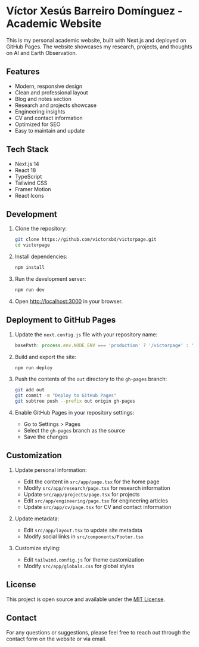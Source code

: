 # Víctor Xesús Barreiro Domínguez - Academic Website

This is my personal academic website, built with Next.js and deployed on GitHub Pages. The website showcases my research, projects, and thoughts on AI and Earth Observation.

## Features

- Modern, responsive design
- Clean and professional layout
- Blog and notes section
- Research and projects showcase
- Engineering insights
- CV and contact information
- Optimized for SEO
- Easy to maintain and update

## Tech Stack

- Next.js 14
- React 18
- TypeScript
- Tailwind CSS
- Framer Motion
- React Icons

## Development

1. Clone the repository:
   ```bash
   git clone https://github.com/victorxbd/victorpage.git
   cd victorpage
   ```

2. Install dependencies:
   ```bash
   npm install
   ```

3. Run the development server:
   ```bash
   npm run dev
   ```

4. Open [http://localhost:3000](http://localhost:3000) in your browser.

## Deployment to GitHub Pages

1. Update the `next.config.js` file with your repository name:
   ```js
   basePath: process.env.NODE_ENV === 'production' ? '/victorpage' : '',
   ```

2. Build and export the site:
   ```bash
   npm run deploy
   ```

3. Push the contents of the `out` directory to the `gh-pages` branch:
   ```bash
   git add out
   git commit -m "Deploy to GitHub Pages"
   git subtree push --prefix out origin gh-pages
   ```

4. Enable GitHub Pages in your repository settings:
   - Go to Settings > Pages
   - Select the `gh-pages` branch as the source
   - Save the changes

## Customization

1. Update personal information:
   - Edit the content in `src/app/page.tsx` for the home page
   - Modify `src/app/research/page.tsx` for research information
   - Update `src/app/projects/page.tsx` for projects
   - Edit `src/app/engineering/page.tsx` for engineering articles
   - Update `src/app/cv/page.tsx` for CV and contact information

2. Update metadata:
   - Edit `src/app/layout.tsx` to update site metadata
   - Modify social links in `src/components/Footer.tsx`

3. Customize styling:
   - Edit `tailwind.config.js` for theme customization
   - Modify `src/app/globals.css` for global styles

## License

This project is open source and available under the [MIT License](LICENSE).

## Contact

For any questions or suggestions, please feel free to reach out through the contact form on the website or via email. 